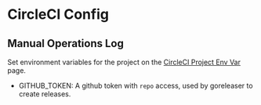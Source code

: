 # CircleCI Config

## Manual Operations Log

Set environment variables for the project on the [CircleCI Project Env Var](https://app.circleci.com/settings/project/github/deptofdefense/awsutil/environment-variables) page.

* GITHUB_TOKEN: A github token with `repo` access, used by goreleaser to create releases.
